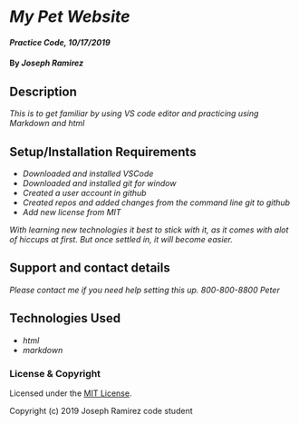 # _My Pet Website_

#### _Practice Code, 10/17/2019_

#### By _**Joseph Ramirez**_

## Description

 _This is to get familiar by using VS code editor and practicing using Markdown and html_

## Setup/Installation Requirements

* _Downloaded and installed VSCode_
* _Downloaded and installed git for window_
* _Created a user account in github_
* _Created repos and added changes from the command line git to github_
* _Add new license from MIT_

_With learning new technologies it best to stick with it, as it comes with alot of hiccups at first. But once settled in, it will become easier._



## Support and contact details

_Please contact me if you need help setting this up. 800-800-8800 Peter_

## Technologies Used

- _html_
- _markdown_
  
### License & Copyright

Licensed under the [MIT License](LICENSE).

Copyright (c) 2019 Joseph Ramirez code student
